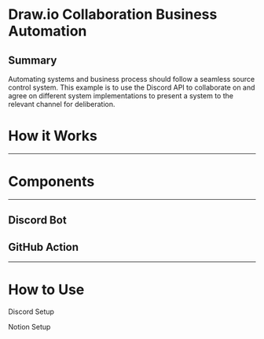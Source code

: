 # Draw.io Collaboration Business Automation

## Summary

Automating systems and business process should follow a seamless source control system.
This example is to use the Discord API to collaborate on and agree on different system implementations to present a system to the relevant channel for deliberation.

# How it Works

---

# Components
---
## Discord Bot

## GitHub Action

---

# How to Use

Discord Setup

Notion Setup


